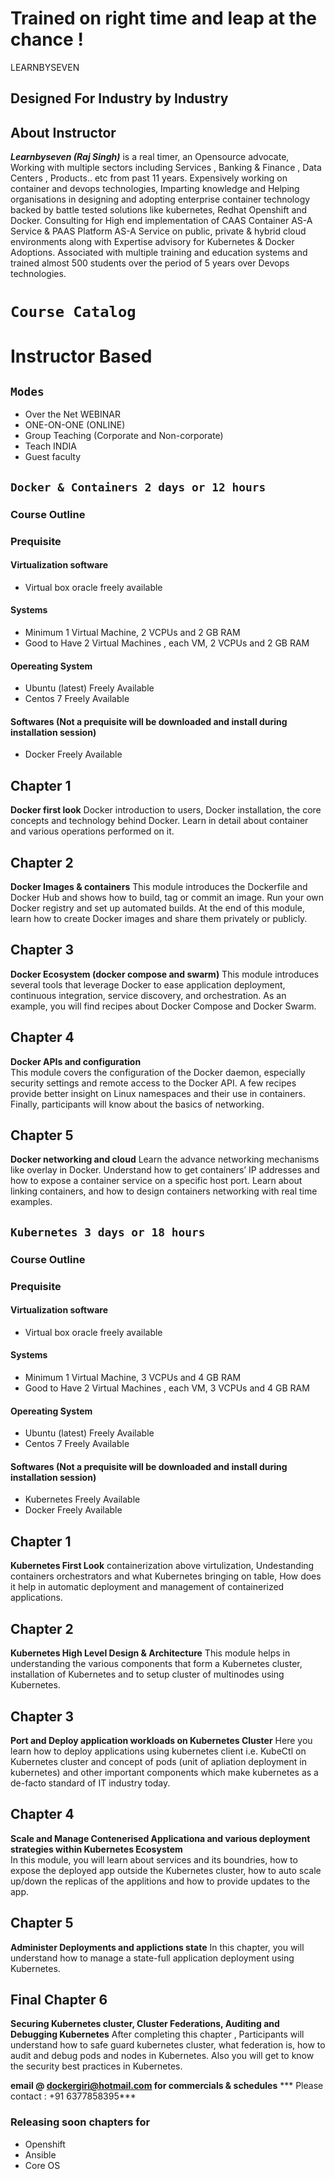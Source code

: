 # Trained on right time and leap at the chance !
LEARNBYSEVEN

## Designed For Industry by Industry
## About Instructor 
***Learnbyseven (Raj Singh)*** is a real timer, an Opensource advocate, Working with multiple sectors including Services , Banking & Finance , Data Centers , Products.. etc from past 11 years. Expensively working on container and devops technologies, Imparting knowledge and Helping organisations in designing and adopting enterprise container technology backed by battle tested solutions like kubernetes, Redhat Openshift and Docker. Consulting for High end implementation of CAAS Container AS-A Service & PAAS Platform AS-A Service on public, private & hybrid cloud environments along with Expertise advisory for Kubernetes & Docker Adoptions. Associated with multiple training and education systems and trained almost 500 students over the period of 5 years over Devops technologies.
# ```Course Catalog```
# Instructor Based 
## ```Modes```
- Over the Net WEBINAR
- ONE-ON-ONE (ONLINE) 
- Group Teaching (Corporate and Non-corporate)
- Teach INDIA 
- Guest faculty  

## ```Docker & Containers 2 days or 12 hours``` 
### Course Outline 
### Prequisite 
#### Virtualization software
 - Virtual box oracle freely available 
#### Systems
 - Minimum 1 Virtual Machine, 2 VCPUs and 2 GB RAM
 - Good to Have 2 Virtual Machines , each VM, 2 VCPUs and 2 GB RAM
#### Opereating System
 - Ubuntu (latest) Freely Available
 - Centos 7 Freely Available

#### Softwares (Not a prequisite will be downloaded and install during installation session) 
 - Docker Freely Available


## Chapter 1
**Docker first look**
Docker introduction to users, Docker installation, the core concepts and technology behind Docker. Learn in detail about container and various operations performed on it.

## Chapter 2 
**Docker Images & containers**
This module introduces the Dockerfile and Docker Hub and shows how to build, tag or commit an image. Run your own Docker registry and set up automated builds. At the end of this module, learn how to create Docker images and share them privately or publicly.

## Chapter 3
**Docker Ecosystem (docker compose and swarm)** 
This module introduces several tools that leverage Docker to ease application deployment, continuous integration, service discovery, and orchestration. As an example, you will find recipes about Docker Compose and Docker Swarm.

## Chapter 4
**Docker APIs and configuration**  
This module covers the configuration of the Docker daemon, especially security settings and remote access to the Docker API. A few recipes provide better insight on Linux namespaces and their use in containers. Finally, participants will know about the basics of networking.

## Chapter 5
**Docker networking and cloud** 
Learn the advance networking mechanisms like overlay in Docker. Understand how to get containers’ IP addresses and how to expose a container service on a specific host port. Learn about linking containers, and how to design containers networking with real time examples. 


## ```Kubernetes 3 days or 18 hours``` 
### Course Outline 
### Prequisite
#### Virtualization software
 - Virtual box oracle freely available 
#### Systems
 - Minimum 1 Virtual Machine, 3 VCPUs and 4 GB RAM
 - Good to Have 2 Virtual Machines , each VM, 3 VCPUs and 4 GB RAM
#### Opereating System
 - Ubuntu (latest) Freely Available
 - Centos 7 Freely Available

#### Softwares (Not a prequisite will be downloaded and install during installation session) 
  - Kubernetes Freely Available
  - Docker Freely Available
  
  
## Chapter 1
**Kubernetes First Look**
containerization above virtulization, Undestanding containers orchestrators and what Kubernetes bringing on table, How does it help in automatic deployment and management of containerized applications.

## Chapter 2 
**Kubernetes High Level Design & Architecture**
This module helps in understanding the various components that form a Kubernetes cluster, installation of Kubernetes and to setup cluster of multinodes using Kubernetes.

## Chapter 3
**Port and Deploy application workloads on Kubernetes Cluster** 
Here you learn how to deploy applications using kubernetes client i.e. KubeCtl on Kubernetes cluster and concept of pods (unit of apliation deployment in kubernetes) and other important components which make kubernetes as a de-facto standard of IT industry today.

## Chapter 4
**Scale and Manage Contenerised Applicationa and various deployment strategies within Kubernetes Ecosystem**  
In this module, you will learn about services and its boundries, how to expose the deployed app outside the Kubernetes cluster, how to auto scale up/down the replicas of the applitions and how to provide updates to the app.

## Chapter 5
**Administer Deployments and applictions state** 
In this chapter, you will understand how to manage a state-full application deployment using Kubernetes. 

## Final Chapter 6
**Securing Kubernetes cluster, Cluster Federations, Auditing and Debugging Kubernetes** 
After completing this chapter , Participants will understand how to safe guard kubernetes cluster, what federation is, how to audit and debug pods and nodes in Kubernetes.  Also you will get to know the security best practices in Kubernetes.

 
**email @ dockergiri@hotmail.com for commercials & schedules** 
*** Please contact : +91 6377858395***




### Releasing soon chapters for
- Openshift 
- Ansible 
- Core OS

